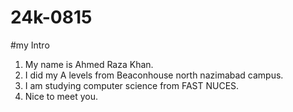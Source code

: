 # 24k-0815
#my Intro

1) My name is Ahmed Raza Khan. 
2) I did my A levels from Beaconhouse north nazimabad campus.
3) I am studying computer science from FAST NUCES.
4) Nice to meet you.
